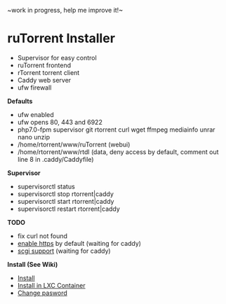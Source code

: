 ~work in progress, help me improve it!~

# ruTorrent Installer
* Supervisor for easy control
* ruTorrent frontend 
* rTorrent torrent client
* Caddy web server
* ufw firewall

**Defaults**
* ufw enabled
* ufw opens 80, 443 and 6922
* php7.0-fpm supervisor git rtorrent curl wget ffmpeg mediainfo unrar nano unzip
* /home/rtorrent/www/ruTorrent (webui)
* /home/rtorrent/www/rtdl (data, deny access by default, comment out line 8 in .caddy/Caddyfile)

**Supervisor**
* supervisorctl status
* supervisorctl stop rtorrent|caddy
* supervisorctl start rtorrent|caddy
* supervisorctl restart rtorrent|caddy

**TODO**
* fix curl not found
* [enable https](https://github.com/mholt/caddy/issues/327) by default (waiting for caddy)
* [scgi support](https://github.com/mholt/caddy/issues/776) (waiting for caddy)

**Install (See Wiki)**
* [Install](https://github.com/nwgat/rutorrent-installer/wiki/Install)
* [Install in LXC Container](https://github.com/nwgat/rutorrent-installer/wiki/Install-in-a-LXC-Container)
* [Change pasword](https://github.com/nwgat/rutorrent-installer/wiki/Change-Password)
